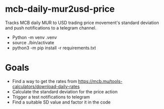 # mcb-daily-mur2usd-price
Tracks MCB daily MUR to USD trading price movement's standard deviation and push notifications to a telegram channel.

- Python -m venv .venv
- source ./bin/activate
- python3 -m pip install -r requirements.txt

# Goals
- Find a way to get the rates from https://mcb.mu/tools-calculators/download-daily-rates
- Calculate the standard deviation for the price action
- Trigger a test notifications to telegram
- Find a suitable SD value and factor it in the code
